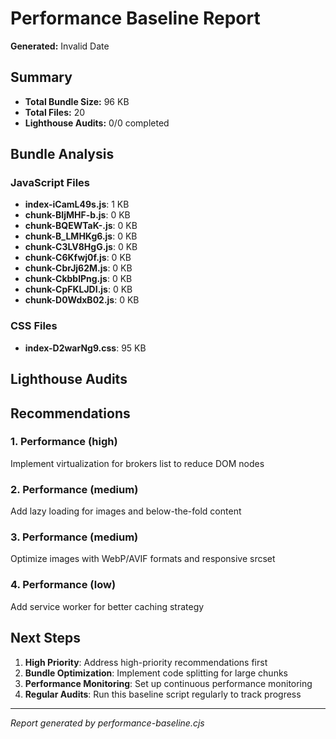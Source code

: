 # Performance Baseline Report

**Generated:** Invalid Date

## Summary

- **Total Bundle Size:** 96 KB
- **Total Files:** 20
- **Lighthouse Audits:** 0/0 completed

## Bundle Analysis

### JavaScript Files
- **index-iCamL49s.js**: 1 KB
- **chunk-BIjMHF-b.js**: 0 KB
- **chunk-BQEWTaK-.js**: 0 KB
- **chunk-B_LMHKg6.js**: 0 KB
- **chunk-C3LV8HgG.js**: 0 KB
- **chunk-C6Kfwj0f.js**: 0 KB
- **chunk-CbrJj62M.js**: 0 KB
- **chunk-CkbblPng.js**: 0 KB
- **chunk-CpFKLJDI.js**: 0 KB
- **chunk-D0WdxB02.js**: 0 KB

### CSS Files
- **index-D2warNg9.css**: 95 KB

## Lighthouse Audits



## Recommendations

### 1. Performance (high)

Implement virtualization for brokers list to reduce DOM nodes




### 2. Performance (medium)

Add lazy loading for images and below-the-fold content




### 3. Performance (medium)

Optimize images with WebP/AVIF formats and responsive srcset




### 4. Performance (low)

Add service worker for better caching strategy





## Next Steps

1. **High Priority**: Address high-priority recommendations first
2. **Bundle Optimization**: Implement code splitting for large chunks
3. **Performance Monitoring**: Set up continuous performance monitoring
4. **Regular Audits**: Run this baseline script regularly to track progress

---
*Report generated by performance-baseline.cjs*
